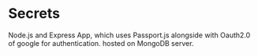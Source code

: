 # Secrets

Node.js and Express App, which uses Passport.js alongside with Oauth2.0 of google for authentication. hosted on MongoDB server.
